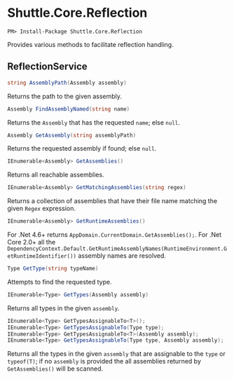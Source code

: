 # Shuttle.Core.Reflection

```
PM> Install-Package Shuttle.Core.Reflection
```

Provides various methods to facilitate reflection handling.

## ReflectionService

``` c#
string AssemblyPath(Assembly assembly)
```

Returns the path to the given assembly.

``` c#
Assembly FindAssemblyNamed(string name)
```

Returns the `Assembly` that has the requested `name`; else `null`.

``` c#
Assembly GetAssembly(string assemblyPath)
```

Returns the requested assembly if found; else `null`.

```c#
IEnumerable<Assembly> GetAssemblies()
```

Returns all reachable assemblies.

``` c#
IEnumerable<Assembly> GetMatchingAssemblies(string regex)
```

Returns a collection of assemblies that have their file name matching the given `Regex` expression.

``` c#
IEnumerable<Assembly> GetRuntimeAssemblies()
```

For .Net 4.6+ returns `AppDomain.CurrentDomain.GetAssemblies();`.  For .Net Core 2.0+ all the `DependencyContext.Default.GetRuntimeAssemblyNames(RuntimeEnvironment.GetRuntimeIdentifier())` assembly names are resolved.

``` c#
Type GetType(string typeName)
```

Attempts to find the requested type.

``` c#
IEnumerable<Type> GetTypes(Assembly assembly)
```

Returns all types in the given `assembly`.

``` c#
IEnumerable<Type> GetTypesAssignableTo<T>();
IEnumerable<Type> GetTypesAssignableTo(Type type);
IEnumerable<Type> GetTypesAssignableTo<T>(Assembly assembly);
IEnumerable<Type> GetTypesAssignableTo(Type type, Assembly assembly);
```

Returns all the types in the given `assembly` that are assignable to the `type` or `typeof(T)`; if no `assembly` is provided the all assemblies returned by `GetAssemblies()` will be scanned.

